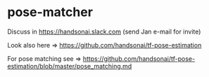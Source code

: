 # pose-matcher

Discuss in https://handsonai.slack.com (send Jan e-mail for invite)

Look also here => https://github.com/handsonai/tf-pose-estimation

For pose matching see => https://github.com/handsonai/tf-pose-estimation/blob/master/pose_matching.md

